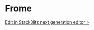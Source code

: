 # Frome

[Edit in StackBlitz next generation editor ⚡️](https://stackblitz.com/~/github.com/munna22022/Frome)